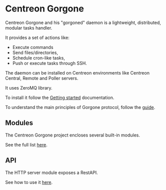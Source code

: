 # Centreon Gorgone

Centreon Gorgone and his "gorgoned" daemon is a lightweight, distributed, modular tasks handler.

It provides a set of actions like:

* Execute commands
* Send files/directories,
* Schedule cron-like tasks,
* Push or execute tasks through SSH.

The daemon can be installed on Centreon environments like Centreon Central, Remote and Poller servers.

It uses ZeroMQ library.

To install it follow the [Getting started](docs/getting_started.md) documentation.

To understand the main principles of Gorgone protocol, follow the [guide](docs/guide.md).

## Modules

The Centreon Gorgone project encloses several built-in modules.

See the full list [here](docs/modules.md).

## API

The HTTP server module exposes a RestAPI.

See how to use it [here](docs/api.md).

